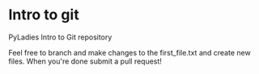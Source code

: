 # Intro to git
PyLadies Intro to Git repository

Feel free to branch and make changes to the first_file.txt and create new files.
When you're done submit a pull request! 

